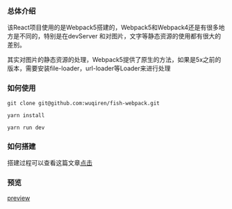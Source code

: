 ### 总体介绍

该React项目使用的是Webpack5搭建的，Webpack5和Webpack4还是有很多地方是不同的，特别是在devServer 和对图片，文字等静态资源的使用都有很大的差别。

其实对图片的静态资源的处理，Webpack5提供了原生的方法，如果是5x之前的版本，需要安装file-loader，url-loader等Loader来进行处理


### 如何使用


```
git clone git@github.com:wuqiren/fish-webpack.git
```


```
yarn install

yarn run dev
```


### 如何搭建
搭建过程可以查看这篇文章[点击](https://github.com/wuqiren/blog/issues/1)

### 预览

[preview](https://wuqiren.github.io/fish-webpack/)

